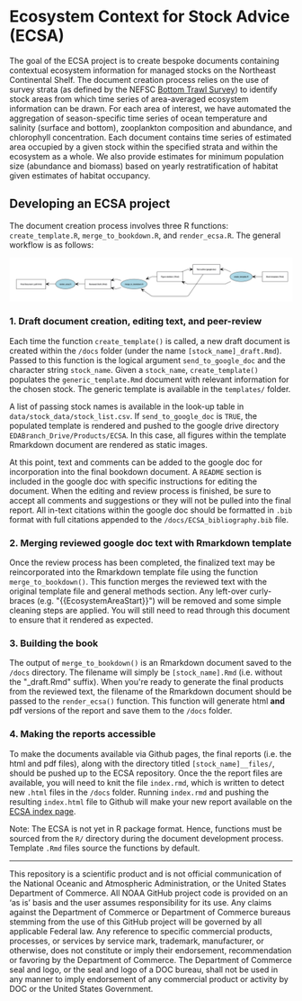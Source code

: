 
<!-- README.md is generated from README.Rmd. Please edit that file -->
Ecosystem Context for Stock Advice (ECSA)
=========================================

The goal of the ECSA project is to create bespoke documents containing contextual ecosystem information for managed stocks on the Northeast Continental Shelf. The document creation process relies on the use of survey strata (as defined by the NEFSC [Bottom Trawl Survey](https://www.nefsc.noaa.gov/femad/ecosurvey/mainpage/)) to identify stock areas from which time series of area-averaged ecosystem information can be drawn. For each area of interest, we have automated the aggregation of season-specific time series of ocean temperature and salinity (surface and bottom), zooplankton composition and abundance, and chlorophyll concentration. Each document contains time series of estimated area occupied by a given stock within the specified strata and within the ecosystem as a whole. We also provide estimates for minimum population size (abundance and biomass) based on yearly restratification of habitat given estimates of habitat occupancy.

Developing an ECSA project
--------------------------

The document creation process involves three R functions: `create_template.R`, `merge_to_bookdown.R`, and `render_ecsa.R`. The general workflow is as follows:

![](tools/readme/nomnoml-decorator-1.png)

### 1. Draft document creation, editing text, and peer-review

Each time the function `create_template()` is called, a new draft document is created within the `/docs` folder (under the name `[stock_name]_draft.Rmd`). Passed to this function is the logical argument `send_to_google_doc` and the character string `stock_name`. Given a `stock_name`, `create_template()` populates the `generic_template.Rmd` document with relevant information for the chosen stock. The generic template is available in the `templates/` folder.

A list of passing stock names is available in the look-up table in `data/stock_data/stock_list.csv`. If `send_to_google_doc` is `TRUE`, the populated template is rendered and pushed to the google drive directory `EDABranch_Drive/Products/ECSA`. In this case, all figures within the template Rmarkdown document are rendered as static images.

At this point, text and comments can be added to the google doc for incorporation into the final bookdown document. A `README` section is included in the google doc with specific instructions for editing the document. When the editing and review process is finished, be sure to accept all comments and suggestions or they will not be pulled into the final report. All in-text citations within the google doc should be formatted in `.bib` format with full citations appended to the `/docs/ECSA_bibliography.bib` file.

### 2. Merging reviewed google doc text with Rmarkdown template

Once the review process has been completed, the finalized text may be reincorporated into the Rmarkdown template file using the function `merge_to_bookdown()`. This function merges the reviewed text with the original template file and general methods section. Any left-over curly-braces (e.g. "{{EcosystemAreaStart}}") will be removed and some simple cleaning steps are applied. You will still need to read through this document to ensure that it rendered as expected.

### 3. Building the book

The output of `merge_to_bookdown()` is an Rmarkdown document saved to the `/docs` directory. The filename will simply be `[stock_name].Rmd` (i.e. without the "\_draft.Rmd" suffix). When you're ready to generate the final products from the reviewed text, the filename of the Rmarkdown document should be passed to the `render_ecsa()` function. This function will generate html **and** pdf versions of the report and save them to the `/docs` folder.

### 4. Making the reports accessible

To make the documents available via Github pages, the final reports (i.e. the html and pdf files), along with the directory titled `[stock_name]__files/`, should be pushed up to the ECSA repository. Once the the report files are available, you will need to knit the file `index.rmd`, which is written to detect new `.html` files in the `/docs` folder. Running `index.rmd` and pushing the resulting `index.html` file to Github will make your new report available on the [ECSA index page](https://noaaedab.github.io/ECSA/index.html).

Note: The ECSA is not yet in R package format. Hence, functions must be sourced from the `R/` directory during the document development process. Template `.Rmd` files source the functions by default.

------------------------------------------------------------------------

This repository is a scientific product and is not official communication of the National Oceanic and Atmospheric Administration, or the United States Department of Commerce. All NOAA GitHub project code is provided on an ‘as is’ basis and the user assumes responsibility for its use. Any claims against the Department of Commerce or Department of Commerce bureaus stemming from the use of this GitHub project will be governed by all applicable Federal law. Any reference to specific commercial products, processes, or services by service mark, trademark, manufacturer, or otherwise, does not constitute or imply their endorsement, recommendation or favoring by the Department of Commerce. The Department of Commerce seal and logo, or the seal and logo of a DOC bureau, shall not be used in any manner to imply endorsement of any commercial product or activity by DOC or the United States Government.
